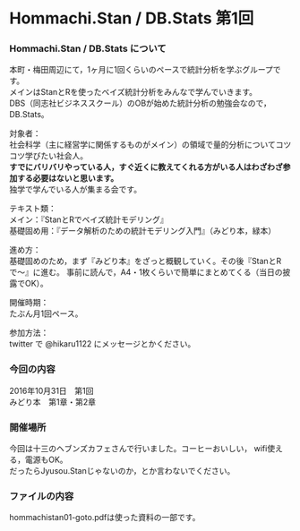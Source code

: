 # Hommachi.Stan / DB.Stats 第1回

### Hommachi.Stan / DB.Stats について
本町・梅田周辺にて，1ヶ月に1回くらいのペースで統計分析を学ぶグループです。  
メインはStanとRを使ったベイズ統計分析をみんなで学んでいきます。  
DBS（同志社ビジネススクール）のOBが始めた統計分析の勉強会なので，DB.Stats。

対象者：  
社会科学（主に経営学に関係するものがメイン）の領域で量的分析についてコツコツ学びたい社会人。  
**すでにバリバリやっている人，すぐ近くに教えてくれる方がいる人はわざわざ参加する必要はないと思います。**  
独学で学んでいる人が集まる会です。

テキスト類：  
メイン：『StanとRでベイズ統計モデリング』  
基礎固め用：『データ解析のための統計モデリング入門』（みどり本，緑本）

進め方：  
基礎固めのため，まず『みどり本』をざっと概観していく。その後『StanとRで〜』に進む。
事前に読んで，A4・1枚くらいで簡単にまとめてくる（当日の披露でOK）。

開催時期：  
たぶん月1回ペース。

参加方法：  
twitter で @hikaru1122 にメッセージとかください。

### 今回の内容
2016年10月31日　第1回  
みどり本　第1章・第2章

### 開催場所
今回は十三のヘブンズカフェさんで行いました。コーヒーおいしい， wifi使える，電源もOK。  
だったらJyusou.Stanじゃないのか，とか言わないでください。

### ファイルの内容
hommachistan01-goto.pdfは使った資料の一部です。
